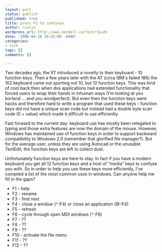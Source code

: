 ```yaml
---
layout: post
status: publish
published: true
title: press F1 to continue.
author: /colin
wordpress_url: http://www.bendell.ca/tech/?p=26
date: '2006-04-28 16:42:00 -0400'
categories:
- tech
tags: []
comments: []

---
```

Two decades ago, the XT introduced a novelty to their keyboard - 10 function keys. Then a few years later with the AT (circa IBM's failed 186) the 102 keyboard came out sporting not 10, but 12 function keys. This was kind of cool back then when dos applications had extended functionality that forced users to wrap their hands in inhuman ways (I'm looking at you borland ... and you wordperfect). But even then the function keys were hacks and therefore hard to write a program that used these keys - function keys did not have a unique scan code but instead had a double byte scan code (0 + value) which made it difficult to use efficiently.

Fast forward to the current day: keyboard use has mostly been relegated to *typing* and those extra features are now the domain of the mouse. However, Windows has maintained use of function keys in order to support backward compatibility to Windows 2.0 (remember that glorified file manager?). But for the average user, unless they are using Autocad or the unusable TextEdit, the function keys are left to collect dust.

Unfortunately function keys are here to stay. In fact if you have a modern keyboard you get all 12 function keys and a host of "media" keys to confuse you with. So in order to help you use these keys more efficiently, I've compiled a list of the most common uses in windows. Can anyone help me fill in the gaps?

* F1 - help
* F2 - rename
* F3 - find next
* F4 - close a window (^-F4) or close an application (@-F4)
* F5 - refresh
* F6 - cycle through open MDI windows (^-F6)
* F7 - ??
* F8 - ??
* F9 - ??
* F10 - activate the file menu
* F11 - ??
* F12 - ??
